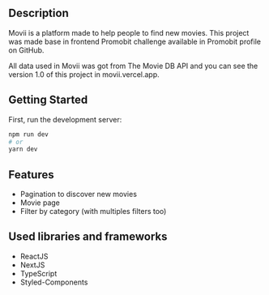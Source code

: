 ## Description
Movii is a platform made to help people to find new movies. This project was made base in frontend Promobit challenge available in Promobit profile on GitHub.

All data used in Movii was got from The Movie DB API and you can see the version 1.0 of this project in movii.vercel.app.

## Getting Started

First, run the development server:

```bash
npm run dev
# or
yarn dev
```

## Features
- Pagination to discover new movies
- Movie page
- Filter by category (with multiples filters too)

## Used libraries and frameworks
- ReactJS
- NextJS
- TypeScript
- Styled-Components
